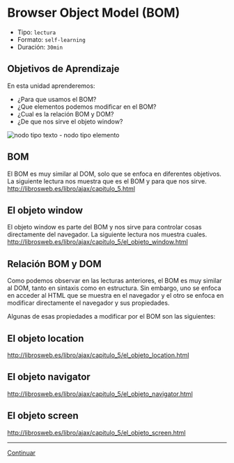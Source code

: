 # Browser Object Model (BOM)
- Tipo: `lectura`
- Formato: `self-learning`
- Duración: `30min`

## Objetivos de Aprendizaje

En esta unidad aprenderemos:
* ¿Para que usamos el BOM?
* ¿Que elementos podemos modificar en el BOM?
* ¿Cual es la relación BOM y DOM?
* ¿De que nos sirve el objeto window?

![nodo tipo texto - nodo tipo elemento](http://librosweb.es/img/ajax/f0501.gif)

## BOM
El BOM es muy similar al DOM, solo que se enfoca en diferentes objetivos.
La siguiente lectura nos muestra que es el BOM y para que nos sirve.
http://librosweb.es/libro/ajax/capitulo_5.html

## El objeto window
El objeto window es parte del BOM y nos sirve para controlar cosas directamente del navegador.
La siguiente lectura nos muestra cuales.
http://librosweb.es/libro/ajax/capitulo_5/el_objeto_window.html

## Relación BOM y DOM
Como podemos observar en las lecturas anteriores, el BOM es muy similar al DOM, tanto en sintaxis como en estructura. Sin embargo, uno se enfoca en acceder al HTML que se muestra en el navegador y el otro se enfoca en modificar directamente el navegador y sus propiedades.

Algunas de esas propiedades a modificar por el BOM son las siguientes:

## El objeto location
http://librosweb.es/libro/ajax/capitulo_5/el_objeto_location.html

## El objeto navigator
http://librosweb.es/libro/ajax/capitulo_5/el_objeto_navigator.html

## El objeto screen
http://librosweb.es/libro/ajax/capitulo_5/el_objeto_screen.html

***

[Continuar]( )

